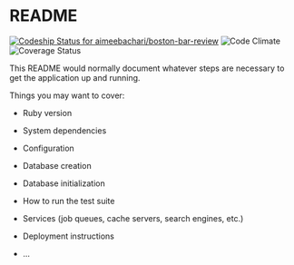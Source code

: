 # README

[ ![Codeship Status for aimeebachari/boston-bar-review](https://app.codeship.com/projects/41a46fe0-bf10-0134-42bb-7a625a3fabd4/status?branch=master)](https://app.codeship.com/projects/196483)
![Code Climate](https://codeclimate.com/github/aimeebachari/boston-bar-review.png)
![Coverage Status](https://coveralls.io/repos/aimeebachari/boston-bar-review/badge.png)

This README would normally document whatever steps are necessary to get the
application up and running.

Things you may want to cover:

* Ruby version

* System dependencies

* Configuration

* Database creation

* Database initialization

* How to run the test suite

* Services (job queues, cache servers, search engines, etc.)

* Deployment instructions

* ...
